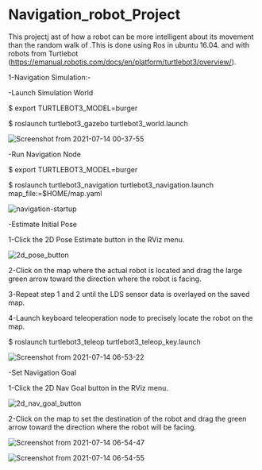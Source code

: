# Navigation_robot_Project

This projectj ast  of how a robot can be more intelligent about its movement than the random walk of  .This is done using Ros in ubuntu 16.04. and with robots from Turtlebot (https://emanual.robotis.com/docs/en/platform/turtlebot3/overview/).

1-Navigation Simulation:-

-Launch Simulation World

$ export TURTLEBOT3_MODEL=burger

$ roslaunch turtlebot3_gazebo turtlebot3_world.launch

![Screenshot from 2021-07-14 00-37-55](https://user-images.githubusercontent.com/86461558/125631660-61610655-3a62-494e-8c19-2d512c285eb9.png)


-Run Navigation Node

$ export TURTLEBOT3_MODEL=burger

$ roslaunch turtlebot3_navigation turtlebot3_navigation.launch map_file:=$HOME/map.yaml

![navigation-startup](https://user-images.githubusercontent.com/86461558/125632838-b49fc91c-ac5a-484a-921f-d6877d9bdc1d.png)


-Estimate Initial Pose

1-Click the 2D Pose Estimate button in the RViz menu.

![2d_pose_button](https://user-images.githubusercontent.com/86461558/125630886-d752f373-6757-404a-a434-b661815bc6ed.png)


2-Click on the map where the actual robot is located and drag the large green arrow toward the direction where the robot is facing.

3-Repeat step 1 and 2 until the LDS sensor data is overlayed on the saved map.

4-Launch keyboard teleoperation node to precisely locate the robot on the map.

$ roslaunch turtlebot3_teleop turtlebot3_teleop_key.launch

![Screenshot from 2021-07-14 06-53-22](https://user-images.githubusercontent.com/86461558/125632191-6f606707-e0ba-41c6-b047-dff8a568db81.png)


-Set Navigation Goal

1-Click the 2D Nav Goal button in the RViz menu.

![2d_nav_goal_button](https://user-images.githubusercontent.com/86461558/125630630-3ea0eb39-5310-4f2b-8afe-7ad4fb22fd59.png)

2-Click on the map to set the destination of the robot and drag the green arrow toward the direction where the robot will be facing.

![Screenshot from 2021-07-14 06-54-47](https://user-images.githubusercontent.com/86461558/125632367-c0b6a0b9-0c3b-4d17-972e-4bdc3f360b71.png)

![Screenshot from 2021-07-14 06-54-55](https://user-images.githubusercontent.com/86461558/125632589-77520105-3726-422f-9b4e-00abc17ad967.png)


